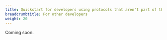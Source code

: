 ```yaml
---
title: Quickstart for developers using protocols that aren't part of the ActivityPub-based Fediverse (NOT YET)
breadcrumbtitle: For other developers
weight: 20
---
```


Coming soon.
